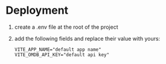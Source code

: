 # Deployment

1.  create a .env file at the root of the project
2.  add the following fields and replace their value with yours:

        VITE_APP_NAME="default app name"
        VITE_OMDB_API_KEY="default api key"
